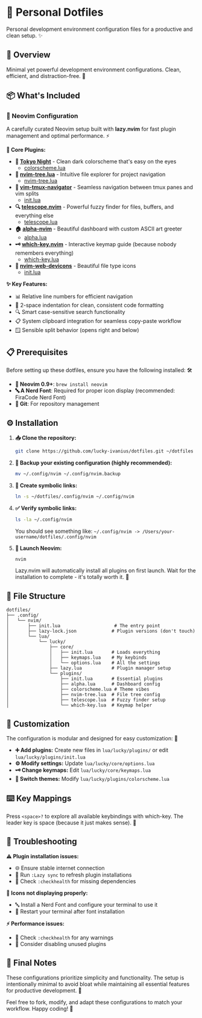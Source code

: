 # 🔧 Personal Dotfiles

Personal development environment configuration files for a productive and clean setup. ✨

## 📖 Overview

Minimal yet powerful development environment configurations. Clean, efficient, and distraction-free. 🎯

## 📦 What's Included

### 🚀 Neovim Configuration

A carefully curated Neovim setup built with **lazy.nvim** for fast plugin management and optimal performance. ⚡

**🔌 Core Plugins:**
- **🌃 [Tokyo Night](https://github.com/folke/tokyonight.nvim)** - Clean dark colorscheme that's easy on the eyes
  - [colorscheme.lua](.config/nvim/lua/lucky/plugins/colorscheme.lua)
- **🌲 [nvim-tree.lua](https://github.com/nvim-tree/nvim-tree.lua)** - Intuitive file explorer for project navigation
  - [nvim-tree.lua](.config/nvim/lua/lucky/plugins/nvim-tree.lua)
- **🧭 [vim-tmux-navigator](https://github.com/christoomey/vim-tmux-navigator)** - Seamless navigation between tmux panes and vim splits
  - [init.lua](.config/nvim/lua/lucky/plugins/init.lua)
- **🔍 [telescope.nvim](https://github.com/nvim-telescope/telescope.nvim)** - Powerful fuzzy finder for files, buffers, and everything else
  - [telescope.lua](.config/nvim/lua/lucky/plugins/telescope.lua)
- **🏠 [alpha-nvim](https://github.com/goolord/alpha-nvim)** - Beautiful dashboard with custom ASCII art greeter
  - [alpha.lua](.config/nvim/lua/lucky/plugins/alpha.lua)
- **🗝️ [which-key.nvim](https://github.com/folke/which-key.nvim)** - Interactive keymap guide (because nobody remembers everything)
  - [which-key.lua](.config/nvim/lua/lucky/plugins/which-key.lua)
- **🎨 [nvim-web-devicons](https://github.com/nvim-tree/nvim-web-devicons)** - Beautiful file type icons
  - [init.lua](.config/nvim/lua/lucky/plugins/init.lua)

**✨ Key Features:**
- 📊 Relative line numbers for efficient navigation
- 📐 2-space indentation for clean, consistent code formatting
- 🔍 Smart case-sensitive search functionality
- 📋 System clipboard integration for seamless copy-paste workflow
- 🪟 Sensible split behavior (opens right and below)

## 📋 Prerequisites

Before setting up these dotfiles, ensure you have the following installed: 🛠️

- **🚀 Neovim 0.9+**: `brew install neovim`
- **🔤 A Nerd Font**: Required for proper icon display (recommended: FiraCode Nerd Font)
- **📂 Git**: For repository management

## ⚙️ Installation

1. **📥 Clone the repository:**
   ```bash
   git clone https://github.com/lucky-ivanius/dotfiles.git ~/dotfiles
   ```

2. **💾 Backup your existing configuration (highly recommended):**
   ```bash
   mv ~/.config/nvim ~/.config/nvim.backup
   ```

3. **🔗 Create symbolic links:**
   ```bash
   ln -s ~/dotfiles/.config/nvim ~/.config/nvim
   ```

4. **✅ Verify symbolic links:**
   ```bash
   ls -la ~/.config/nvim
   ```
   
   You should see something like: `~/.config/nvim -> /Users/your-username/dotfiles/.config/nvim`

5. **🚀 Launch Neovim:**
   ```bash
   nvim
   ```
   
   Lazy.nvim will automatically install all plugins on first launch. Wait for the installation to complete - it's totally worth it. 🎉

## 📁 File Structure

```
dotfiles/
├── .config/
│   └── nvim/
│       ├── init.lua                    # The entry point
│       ├── lazy-lock.json             # Plugin versions (don't touch)
│       └── lua/
│           └── lucky/
│               ├── core/
│               │   ├── init.lua       # Loads everything
│               │   ├── keymaps.lua    # My keybinds
│               │   └── options.lua    # All the settings
│               ├── lazy.lua           # Plugin manager setup
│               └── plugins/
│                   ├── init.lua       # Essential plugins
│                   ├── alpha.lua      # Dashboard config
│                   ├── colorscheme.lua # Theme vibes
│                   ├── nvim-tree.lua  # File tree config
│                   ├── telescope.lua  # Fuzzy finder setup
│                   └── which-key.lua  # Keymap helper
```

## 🎨 Customization

The configuration is modular and designed for easy customization: 🧩

- **➕ Add plugins:** Create new files in `lua/lucky/plugins/` or edit `lua/lucky/plugins/init.lua`
- **⚙️ Modify settings:** Update `lua/lucky/core/options.lua`
- **🗝️ Change keymaps:** Edit `lua/lucky/core/keymaps.lua`
- **🎨 Switch themes:** Modify `lua/lucky/plugins/colorscheme.lua`

## ⌨️ Key Mappings

Press `<space>?` to explore all available keybindings with which-key. The leader key is space (because it just makes sense). 🚀

## 🔧 Troubleshooting

**⚠️ Plugin installation issues:**
- 🌐 Ensure stable internet connection
- 🔄 Run `:Lazy sync` to refresh plugin installations
- 🏥 Check `:checkhealth` for missing dependencies

**🚫 Icons not displaying properly:**
- 🔤 Install a Nerd Font and configure your terminal to use it
- 🔄 Restart your terminal after font installation

**⚡ Performance issues:**
- 🏥 Check `:checkhealth` for any warnings
- 🔌 Consider disabling unused plugins

## 📝 Final Notes

These configurations prioritize simplicity and functionality. The setup is intentionally minimal to avoid bloat while maintaining all essential features for productive development. 🎯

Feel free to fork, modify, and adapt these configurations to match your workflow. Happy coding! 🎉
